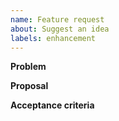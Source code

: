 ```yaml
---
name: Feature request
about: Suggest an idea
labels: enhancement
---
```


**Problem**

**Proposal**

**Acceptance criteria**
